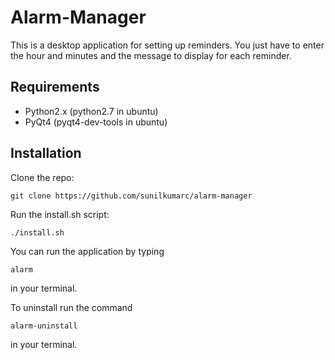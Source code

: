 Alarm-Manager
==========

This is a desktop application for setting up reminders. You just have to enter the hour and minutes and the message to display for each reminder.

Requirements
----------------
 * Python2.x (python2.7 in ubuntu)
 * PyQt4 (pyqt4-dev-tools in ubuntu)

Installation
-------------
Clone the repo:

    git clone https://github.com/sunilkumarc/alarm-manager

Run the install.sh script:

    ./install.sh

You can run the application by typing

    alarm
in your terminal.

To uninstall run the command

    alarm-uninstall
in your terminal.

